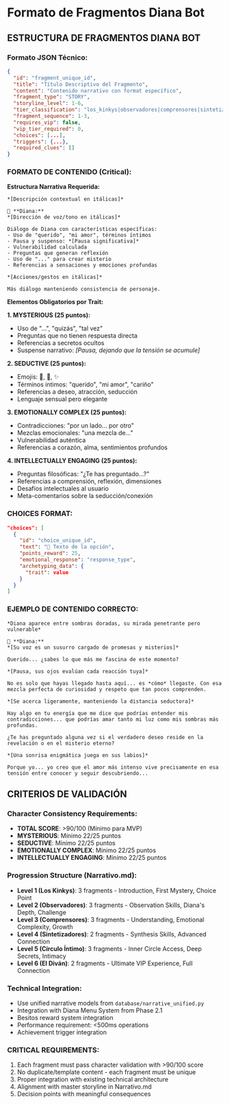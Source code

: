 # Formato de Fragmentos Diana Bot

## **ESTRUCTURA DE FRAGMENTOS DIANA BOT**

### **Formato JSON Técnico:**
```json
{
  "id": "fragment_unique_id",
  "title": "Título Descriptivo del Fragmento",
  "content": "Contenido narrativo con format específico",
  "fragment_type": "STORY",
  "storyline_level": 1-6,
  "tier_classification": "los_kinkys|observadores|comprensores|sintetizadores|circulo_intimo|el_divan",
  "fragment_sequence": 1-3,
  "requires_vip": false,
  "vip_tier_required": 0,
  "choices": [...],
  "triggers": {...},
  "required_clues": []
}
```

### **FORMATO DE CONTENIDO (Critical):**

**Estructura Narrativa Requerida:**
```
*[Descripción contextual en itálicas]*

🌸 **Diana:**
*[Dirección de voz/tono en itálicas]*

Diálogo de Diana con características específicas:
- Uso de "querido", "mi amor", términos íntimos
- Pausa y suspenso: *[Pausa significativa]*
- Vulnerabilidad calculada
- Preguntas que generan reflexión
- Uso de "..." para crear misterio
- Referencias a sensaciones y emociones profundas

*[Acciones/gestos en itálicas]*

Más diálogo manteniendo consistencia de personaje.
```

**Elementos Obligatorios por Trait:**

**1. MYSTERIOUS (25 puntos):**
- Uso de "...", "quizás", "tal vez"
- Preguntas que no tienen respuesta directa
- Referencias a secretos ocultos
- Suspense narrativo: *[Pausa, dejando que la tensión se acumule]*

**2. SEDUCTIVE (25 puntos):**
- Emojis: 💋, 🌙, ✨
- Términos íntimos: "querido", "mi amor", "cariño"
- Referencias a deseo, atracción, seducción
- Lenguaje sensual pero elegante

**3. EMOTIONALLY COMPLEX (25 puntos):**
- Contradicciones: "por un lado... por otro"
- Mezclas emocionales: "una mezcla de..."
- Vulnerabilidad auténtica
- Referencias a corazón, alma, sentimientos profundos

**4. INTELLECTUALLY ENGAGING (25 puntos):**
- Preguntas filosóficas: "¿Te has preguntado...?"
- Referencias a comprensión, reflexión, dimensiones
- Desafíos intelectuales al usuario
- Meta-comentarios sobre la seducción/conexión

### **CHOICES FORMAT:**
```json
"choices": [
  {
    "id": "choice_unique_id",
    "text": "🌟 Texto de la opción",
    "points_reward": 25,
    "emotional_response": "response_type",
    "archetyping_data": {
      "trait": value
    }
  }
]
```

### **EJEMPLO DE CONTENIDO CORRECTO:**

```
*Diana aparece entre sombras doradas, su mirada penetrante pero vulnerable*

🌸 **Diana:**
*[Su voz es un susurro cargado de promesas y misterios]*

Querido... ¿sabes lo que más me fascina de este momento?

*[Pausa, sus ojos evalúan cada reacción tuya]*

No es solo que hayas llegado hasta aquí... es *cómo* llegaste. Con esa mezcla perfecta de curiosidad y respeto que tan pocos comprenden.

*[Se acerca ligeramente, manteniendo la distancia seductora]*

Hay algo en tu energía que me dice que podrías entender mis contradicciones... que podrías amar tanto mi luz como mis sombras más profundas.

¿Te has preguntado alguna vez si el verdadero deseo reside en la revelación o en el misterio eterno?

*[Una sonrisa enigmática juega en sus labios]*

Porque yo... yo creo que el amor más intenso vive precisamente en esa tensión entre conocer y seguir descubriendo...
```

## **CRITERIOS DE VALIDACIÓN**

### **Character Consistency Requirements:**
- **TOTAL SCORE**: >90/100 (Mínimo para MVP)
- **MYSTERIOUS**: Mínimo 22/25 puntos
- **SEDUCTIVE**: Mínimo 22/25 puntos  
- **EMOTIONALLY COMPLEX**: Mínimo 22/25 puntos
- **INTELLECTUALLY ENGAGING**: Mínimo 22/25 puntos

### **Progression Structure (Narrativo.md):**
- **Level 1 (Los Kinkys)**: 3 fragments - Introduction, First Mystery, Choice Point
- **Level 2 (Observadores)**: 3 fragments - Observation Skills, Diana's Depth, Challenge
- **Level 3 (Comprensores)**: 3 fragments - Understanding, Emotional Complexity, Growth
- **Level 4 (Sintetizadores)**: 2 fragments - Synthesis Skills, Advanced Connection
- **Level 5 (Círculo Íntimo)**: 3 fragments - Inner Circle Access, Deep Secrets, Intimacy
- **Level 6 (El Diván)**: 2 fragments - Ultimate VIP Experience, Full Connection

### **Technical Integration:**
- Use unified narrative models from `database/narrative_unified.py`
- Integration with Diana Menu System from Phase 2.1
- Besitos reward system integration
- Performance requirement: <500ms operations
- Achievement trigger integration

### **CRITICAL REQUIREMENTS:**
1. Each fragment must pass character validation with >90/100 score
2. No duplicate/template content - each fragment must be unique
3. Proper integration with existing technical architecture
4. Alignment with master storyline in Narrativo.md
5. Decision points with meaningful consequences